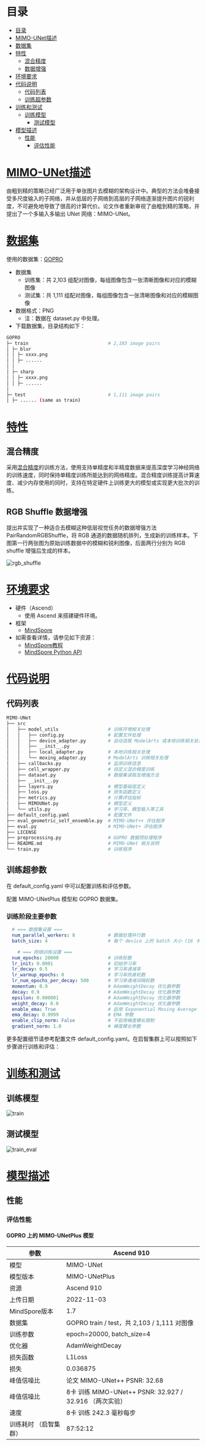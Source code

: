 # 目录

<!-- TOC -->

- [目录](#目录)
- [MIMO-UNet描述](#MIMO-UNet描述)
- [数据集](#数据集)
- [特性](#特性)
    - [混合精度](#混合精度)
    - [数据增强](#数据增强)
- [环境要求](#环境要求)
- [代码说明](#代码说明)
    - [代码列表](#代码列表)
    - [训练超参数](#训练超参数)
- [训练和测试](#训练和测试)
    - [训练模型](#训练模型)
        - [测试模型](#测试模型)
- [模型描述](#模型描述)
    - [性能](#性能)
        - [评估性能](#评估性能)
<!-- - [ModelZoo主页](#modelzoo主页) -->

<!-- /TOC -->

# [MIMO-UNet描述](#目录)
由粗到精的策略已经广泛用于单张图片去模糊的架构设计中。典型的方法会堆叠接受多尺度输入的子网络，并从低层的子网络到高层的子网络逐渐提升图片的锐利度，不可避免地导致了很高的计算代价。论文作者重新审视了由粗到精的策略，并提出了一个多输入多输出 UNet 网络：MIMO-UNet。

# [数据集](#目录)

使用的数据集：[GOPRO](https://seungjunnah.github.io/Datasets/gopro.html)

- 数据集
    - 训练集：共 2,103 组配对图像，每组图像包含一张清晰图像和对应的模糊图像
    - 测试集：共 1,111 组配对图像，每组图像包含一张清晰图像和对应的模糊图像
- 数据格式：PNG
    - 注：数据在 dataset.py 中处理。
- 下载数据集，目录结构如下：

 ```bash
GOPRO
├─ train                             # 2,103 image pairs
│ ├─ blur
│ │ ├─ xxxx.png
│ │ ├─ ......
│ │
│ ├─ sharp
│ │ ├─ xxxx.png
│ │ ├─ ......
│
├─ test                              # 1,111 image pairs
│ ├─ ...... (same as train)
```

# [特性](#目录)

## 混合精度

采用[混合精度](https://www.mindspore.cn/tutorials/zh-CN/master/advanced/mixed_precision.html)的训练方法，使用支持单精度和半精度数据来提高深度学习神经网络的训练速度，同时保持单精度训练所能达到的网络精度。混合精度训练提高计算速度、减少内存使用的同时，支持在特定硬件上训练更大的模型或实现更大批次的训练。

## RGB Shuffle 数据增强

提出并实现了一种适合去模糊这种低层视觉任务的数据增强方法 PairRandomRGBShuffle，将 RGB 通道的数据随机排列，生成新的训练样本。下图第一行两张图为原始训练数据中的模糊和锐利图像，后面两行分别为 RGB shuffle 增强后生成的样本。

![rgb_shuffle](assets/images/1_two_rgb_shuffled_stacked_resized.png "RGB Shuffle 数据增强")

# [环境要求](#目录)

- 硬件（Ascend）
    - 使用 Ascend 来搭建硬件环境。
- 框架
    - [MindSpore](https://www.mindspore.cn/install/en)
- 如需查看详情，请参见如下资源：
    - [MindSpore教程](https://www.mindspore.cn/tutorials/zh-CN/master/index.html)
    - [MindSpore Python API](https://www.mindspore.cn/docs/api/zh-CN/master/index.html)

# [代码说明](#目录)

## 代码列表

```bash
MIMO-UNet
├── src
│   ├── model_utils                  # 训练环境相关处理
│   │   ├── config.py                # 配置文件处理
│   │   ├── device_adapter.py        # 自动选取 ModelArts 或本地训练相关处理
│   │   ├── __init__.py
│   │   ├── local_adapter.py         # 本地训练相关处理
│   │   └── moxing_adapter.py        # ModelArts 训练相关处理
│   ├── callbacks.py                 # 监测训练信息
│   ├── cell_wrapper.py              # 自定义混合精度训练
│   ├── dataset.py                   # 数据集读取及增强方法
│   ├── __init__.py
│   ├── layers.py                    # 模型基础层定义
│   ├── loss.py                      # 损失函数定义
│   ├── metrics.py                   # 计算评估指标
│   ├── MIMOUNet.py                  # 模型定义
│   └── utils.py                     # 学习率、模型载入等工具
├── default_config.yaml              # 配置文件
├── eval_geometric_self_ensemble.py  # MIMO-UNet++ 评估程序
├── eval.py                          # MIMO-UNet+ 评估程序
├── LICENSE
├── preprocessing.py                 # GOPRO 数据预处理程序
├── README.md                        # MIMO-UNet 相关说明
└── train.py                         # 训练程序
```

## 训练超参数

在 default_config.yaml 中可以配置训练和评估参数。

配置 MIMO-UNetPlus 模型和 GOPRO 数据集。

### 训练阶段主要参数
  ```yaml
    # === 数据集设置 ===
    num_parallel_workers: 8            # 数据处理并行数
    batch_size: 4                      # 每个 device 上的 batch 大小 (16 卡时为 32)

      # === 网络训练设置 ===
    num_epochs: 20000                  # 训练轮数
    lr_init: 0.0001                    # 初始学习率
    lr_decay: 0.5                      # 学习率递减率
    lr_warmup_epochs: 0                # 学习率热身轮数
    lr_num_epochs_per_decay: 500       # 学习率递减间隔轮数
    momentum: 0.9                      # AdamWeightDecay 优化器参数
    decay: 0.9                         # AdamWeightDecay 优化器参数
    epsilon: 0.000001                  # AdamWeightDecay 优化器参数
    weight_decay: 0.0                  # AdamWeightDecay 优化器参数
    enable_ema: True                   # 启用 Exponential Moving Average (EMA)
    ema_decay: 0.9999                  # EMA 参数
    enable_clip_norm: False            # 不启用梯度模长限制
    gradient_norm: 1.0                 # 梯度模长参数
  ```

更多配置细节请参考配置文件 default_config.yaml。在启智集群上可以按照如下步骤进行训练和评估：

# [训练和测试](#目录)

## 训练模型
![train](assets/images/MIMO-UNetPlus_train.png "启智集群上进行 MIMO-UNetPlus 训练")
## 测试模型
![train_eval](assets/images/MIMO-UNetPlus_train_eval.png "启智集群上测试 MIMO-UNetPlus 训练模型")

# [模型描述](#目录)

## 性能

### 评估性能

#### GOPRO 上的 MIMO-UNetPlus 模型

| 参数 | Ascend 910 |
| ---- | ---- |
| 模型 | MIMO-UNet |
| 模型版本| MIMO-UNetPlus |
| 资源 | Ascend 910 |
| 上传日期 | 2022-11-03 |
| MindSpore版本 | 1.7 |
| 数据集 | GOPRO train / test，共 2,103 / 1,111 对图像 |
| 训练参数 | epoch=20000, batch_size=4 |
| 优化器 | AdamWeightDecay |
| 损失函数 | L1Loss |
| 损失 | 0.036875 |
| 峰值信噪比 | 论文 MIMO-UNet++ PSNR: 32.68 |
| 峰值信噪比 | 8卡 训练 MIMO-UNet++ PSNR: 32.927 / 32.916 （两次实验）|
| 速度 | 8卡 训练 242.3 毫秒每步 |
| 训练耗时 （启智集群） | 87:52:12 |

<!-- # ModelZoo主页

请浏览官网[主页](https://gitee.com/mindspore/models) -->